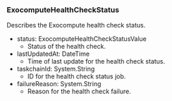 ### ExocomputeHealthCheckStatus
Describes the Exocompute health check status.

- status: ExocomputeHealthCheckStatusValue
  - Status of the health check.
- lastUpdatedAt: DateTime
  - Time of last update for the health check status.
- taskchainId: System.String
  - ID for the health check status job.
- failureReason: System.String
  - Reason for the health check failure.

